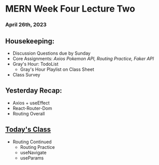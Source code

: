 # MERN Week Four Lecture Two
### April 26th, 2023

## Housekeeping:
- Discussion Questions due by Sunday
- Core Assignments: *Axios Pokemon API, Routing Practice, Faker API*
- Gray's Hour: TodoList
    - Gray's Hour Playlist on Class Sheet
- Class Survey

## Yesterday Recap:
- Axios + useEffect
- React-Router-Dom
- Routing Overall

## <u>Today's Class</u>
- Routing Continued
    - Routing Practice
    - useNavigate
    - useParams